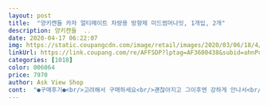 ```yaml
---
layout: post 
title:  "양키캔들 카자 얼티메이트 차량용 방향제 미드썸머나잇, 1개입, 2개" 
description: 양키캔들  ..
date: 2020-04-17 06:22:07 
img: https://static.coupangcdn.com/image/retail/images/2020/03/06/18/4/cdbee17a-5262-40d6-8e0b-2d26d6f39303.jpg 
linkUrl: https://link.coupang.com/re/AFFSDP?lptag=AF3600438&subid=ahnPublicAsk&pageKey=1326126541&itemId=2348800912&vendorItemId=70345319483&traceid=V0-113-d0495b34faafdb19 
categories: [1018] 
color: 006064 
price: 7970 
author: Ask View Shop 
cont:  "●구매후기●<br/>고려해서 구매하세요<br/>괜찮아지고 그이후엔 강하게 안나서<br/>남자의향이납니다<br/>남편은 만족하며 잘 사용중입니당<br/>남편차에 두려고 샀어요<br/>딱 차를타면 이차는 남자의 차다!하는<br/>멀미날것 같으면<br/>미쳤다... <br/><br/>상큼한 향은 아니니까<br/>이것이 남자의 냄새인가... <br/>.<br/><br/>절대로 집에 들어가기 싫어서 안 가는 거 아닙니다... <br/><br/>처음엔 좀 독할수있지만 창문좀열어두면<br/>코튼향 비스무레해요<br/>퇴근 후 주차하고 집에 올라가기 싫을 정도의 향이 나네요... <br/>.<br/>.<br/><br/>향을 더 맡고 싶어서 그런겁니다... <br/>.<br/>.<br/><br/>향이 너무 좋다... <br/>.<br/><br/>환기할 필요없어용<br/>" 
---
```

